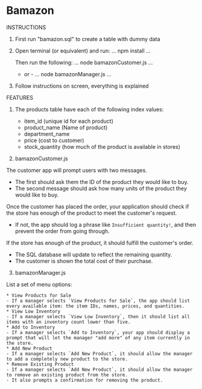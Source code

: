 # Bamazon

INSTRUCTIONS
1. First run "bamazon.sql" to create a table with dummy data

2. Open terminal (or equivalent) and run:
    ...
    npm install
    ...

   Then run the following:
	...
	node bamazonCustomer.js
	...
	- or -
	...
	node bamazonManager.js
	...

3. Follow instructions on screen, everything is explained

FEATURES
1. The products table have each of the following index values:

   * item_id (unique id for each product)
   * product_name (Name of product)
   * department_name
   * price (cost to customer)
   * stock_quantity (how much of the product is available in stores)

2. bamazonCustomer.js

The customer app will prompt users with two messages.

   * The first should ask them the ID of the product they would like to buy.
   * The second message should ask how many units of the product they would like to buy.

Once the customer has placed the order, your application should check if the store has enough of the product to meet the customer's request.

   * If not, the app should log a phrase like `Insufficient quantity!`, and then prevent the order from going through.

If the store has enough of the product, it should fulfill the customer's order.
   * The SQL database will update to reflect the remaining quantity.
   * The customer is shown the total cost of their purchase.

3. bamazonManager.js

List a set of menu options:

    * View Products for Sale
	- If a manager selects `View Products for Sale`, the app should list every available item: the item IDs, names, prices, and quantities.
    * View Low Inventory
	- If a manager selects `View Low Inventory`, then it should list all items with an inventory count lower than five.
    * Add to Inventory
	- If a manager selects `Add to Inventory`, your app should display a prompt that will let the manager "add more" of any item currently in the store.
    * Add New Product
	- If a manager selects `Add New Product`, it should allow the manager to add a completely new product to the store.
    * Remove Existing Product
	- If a manager selects `Add New Product`, it should allow the manager to remove an existing product from the store.
	- It also prompts a confirmation for removing the product.
